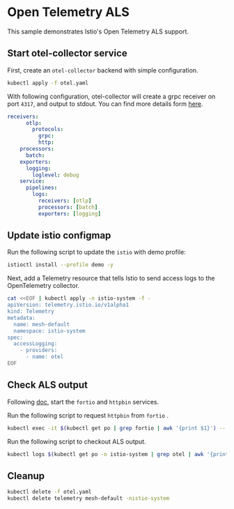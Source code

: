 # Open Telemetry ALS

This sample demonstrates Istio's Open Telemetry ALS support.

## Start otel-collector service

First, create an `otel-collector` backend with simple configuration.

```bash
kubectl apply -f otel.yaml
```

With following configuration, otel-collector will create a grpc receiver on port `4317`, and output to stdout. You can find more details form [here](https://github.com/open-telemetry/opentelemetry-collector).

```yaml
receivers:
      otlp:
        protocols:
          grpc:
          http:
    processors:
      batch:
    exporters:
      logging:
        loglevel: debug
    service:
      pipelines:
        logs:
          receivers: [otlp]
          processors: [batch]
          exporters: [logging]
```

## Update istio configmap

Run the following script to update the `istio` with demo profile:

```bash
istioctl install --profile demo -y
```

Next, add a Telemetry resource that tells Istio to send access logs to the OpenTelemetry collector.

```bash
cat <<EOF | kubectl apply -n istio-system -f -
apiVersion: telemetry.istio.io/v1alpha1
kind: Telemetry
metadata:
  name: mesh-default
  namespace: istio-system
spec:
  accessLogging:
    - providers:
      - name: otel
EOF
```

## Check ALS output

Following [doc](../httpbin/README.md), start the `fortio` and `httpbin` services.

Run the following script to request `httpbin` from `fortio` .

```bash
kubectl exec -it $(kubectl get po | grep fortio | awk '{print $1}') -- fortio curl httpbin:8000/ip
```

Run the following script to checkout ALS output.

```bash
kubectl logs $(kubectl get po -n istio-system | grep otel | awk '{print $1}') -n istio-system
```

## Cleanup

```bash
kubectl delete -f otel.yaml
kubectl delete telemetry mesh-default -nistio-system
```